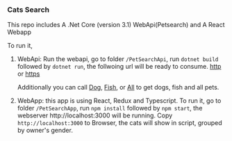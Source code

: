 ### Cats Search ###

This repo includes A .Net Core (version 3.1) WebApi(Petsearch) and A React Webapp

To run it, 

1. WebApi: Run the webapi, go to folder `/PetSearchApi`, run `dotnet build` followed by `dotnet run`, the follwoing url will be ready to consume.
[http](http://localhost:5000/pets) or [https](https://localhost:5001/pets)

   Additionally you can call [Dog](http://localhost:5000/pets/dog), [Fish](http://localhost:5000/pets/fish), or [All](http://localhost:5000/pets/all)
   to get dogs, fish and all pets.

2. WebApp: this app is using React, Redux and Typescript. To run it, go to folder `/PetSearchApp`, run `npm install` followed by `npm start`, the webserver
   http://localhost:3000 will be running. Copy `http://localhost:3000` to Browser, the cats will show in script, grouped by owner's gender.





